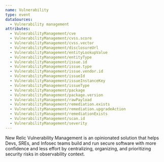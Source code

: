 ```yaml
---
name: Vulnerability
type: event
dataSources:
  - Vulnerability management
attributes:
  - VulnerabilityManagement/cve
  - VulnerabilityManagement/cvss.score
  - VulnerabilityManagement/cvss.vector
  - VulnerabilityManagement/disclosureUrl
  - VulnerabilityManagement/entityLookupValue
  - VulnerabilityManagement/entityType
  - VulnerabilityManagement/issue.id
  - VulnerabilityManagement/issue.type
  - VulnerabilityManagement/issue.vendor.id
  - VulnerabilityManagement/issueId
  - VulnerabilityManagement/issueInstanceKey
  - VulnerabilityManagement/issueType
  - VulnerabilityManagement/package
  - VulnerabilityManagement/package.version
  - VulnerabilityManagement/rawPayload
  - VulnerabilityManagement/remediation.exists
  - VulnerabilityManagement/remediation.upgradeAction
  - VulnerabilityManagement/remediationExists
  - VulnerabilityManagement/scan.id
  - VulnerabilityManagement/severity
---
```


New Relic Vulnerability Management is an opinionated solution that helps Devs, SREs, and Infosec teams build and run secure software with more confidence and less effort by centralizing, organizing, and prioritizing security risks in observability context.
